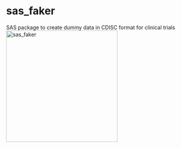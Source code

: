 # sas_faker
SAS package to create dummy data in CDISC format for clinical trials
<img src="../sas_faker.png" alt="sas_faker" width="300" height="300">  
